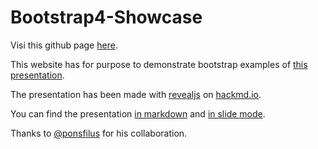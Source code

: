 # Bootstrap4-Showcase

Visi this github page [here](https://loichu.github.io/Make-Frontend-Fun-Again). 

This website has for purpose to demonstrate bootstrap examples of [this presentation](https://hackmd.io/p/H1yB28iEM#/).

The presentation has been made with [revealjs](https://revealjs.com/#/) on [hackmd.io](hackmd.io).

You can find the presentation [in markdown](https://hackmd.io/GwEwnAzBAMBMCsBaYBDALBRaBG0WJQEZZ8xg1pswBjaNAMwHZ4g=?both)
and [in slide mode](https://hackmd.io/p/H1yB28iEM#/).

Thanks to [@ponsfilus](https://github.com/ponsfrilus) for his collaboration.

